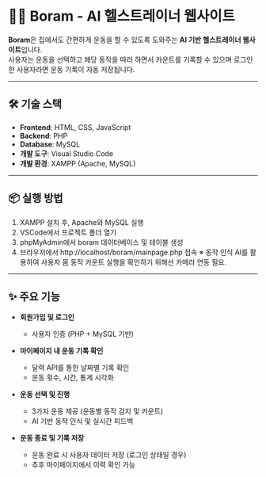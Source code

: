 # 🏋️‍♀️ Boram - AI 헬스트레이너 웹사이트

**Boram**은 집에서도 간편하게 운동을 할 수 있도록 도와주는 **AI 기반 헬스트레이너 웹사이트**입니다.  
사용자는 운동을 선택하고 해당 동작을 따라 하면서 카운트를 기록할 수 있으며 로그인한 사용자라면 운동 기록이 자동 저장됩니다.

---

## 🛠 기술 스택

- **Frontend**: HTML, CSS, JavaScript  
- **Backend**: PHP  
- **Database**: MySQL  
- **개발 도구**: Visual Studio Code
- **개발 환경**: XAMPP (Apache, MySQL)

---

## 📦 실행 방법

1. XAMPP 설치 후, Apache와 MySQL 실행
2. VSCode에서 프로젝트 폴더 열기
3. phpMyAdmin에서 boram 데이터베이스 및 테이블 생성
4. 브라우저에서 http://localhost/boram/mainpage.php 접속
※ 동작 인식 AI를 활용하여 사용자 몸 동작 카운트 실행을 확인하기 위해선 카메라 연동 필요.

---

## ✨ 주요 기능

- **회원가입 및 로그인**
  - 사용자 인증 (PHP + MySQL 기반)

- **마이페이지 내 운동 기록 확인**
  - 달력 API를 통한 날짜별 기록 확인
  - 운동 횟수, 시간, 통계 시각화

- **운동 선택 및 진행**
  - 3가지 운동 제공 (운동별 동작 감지 및 카운트)
  - AI 기반 동작 인식 및 실시간 피드백

- **운동 종료 및 기록 저장**
  - 운동 완료 시 사용자 데이터 저장 (로그인 상태일 경우)
  - 추후 마이페이지에서 이력 확인 가능